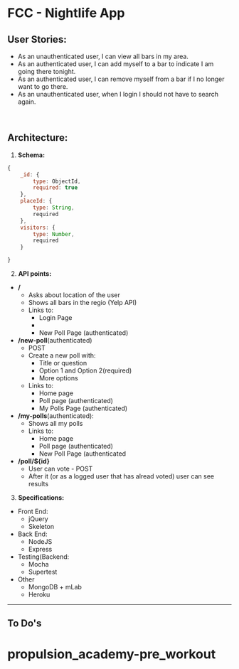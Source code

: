 # FCC - Nightlife App

## User Stories:
* As an unauthenticated user, I can view all bars in my area.
* As an authenticated user, I can add myself to a bar to indicate I am going there tonight.
* As an authenticated user, I can remove myself from a bar if I no longer want to go there.
* As an unauthenticated user, when I login I should not have to search again.

&nbsp;

## Architecture:

1. **Schema:**
```javascript 
{
    _id: {
        type: ObjectId,
        required: true
    }, 
    placeId: {
        type: String,
        required
    },
    visitors: {
        type: Number,
        required
    }

}
```

&nbsp;
2. **API points:**
* __/__
    * Asks about location of the user
    * Shows all bars in the regio (Yelp API)
    * Links to:
        * Login Page
        * 
        * New Poll Page (authenticated)
* __/new-poll__(authenticated)
    * POST
    * Create a new poll with:
        * Title or question
        * Option 1 and Option 2(required)
        * More options
    * Links to:
        * Home page
        * Poll page (authenticated)
        * My Polls Page (authenticated)
* __/my-polls__(authenticated):
    * Shows all my polls
    * Links to:
        * Home page
        * Poll page (authenticated)
        * New Poll Page (authenticated
* __/poll/${id}__
    * User can vote - POST
    * After it (or as a logged user that has alread voted) user can see results

&nbsp;
3. **Specifications:**

* Front End:
    * jQuery
    * Skeleton
* Back End:
    * NodeJS
    * Express
* Testing(Backend:
    * Mocha
    * Supertest
* Other
    * MongoDB + mLab
    * Heroku
    
---
## To Do's

# propulsion_academy-pre_workout
